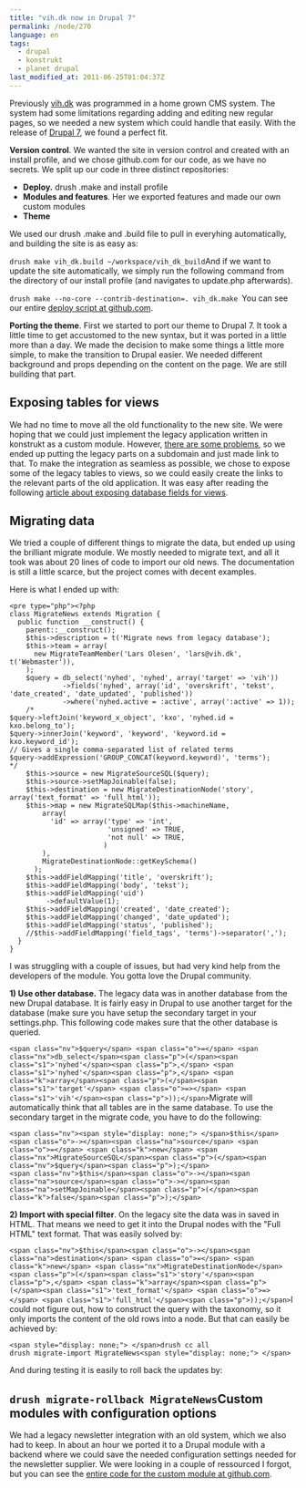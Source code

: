 ```yaml
---
title: "vih.dk now in Drupal 7"
permalink: /node/270
language: en
tags:
  - drupal
  - konstrukt
  - planet drupal
last_modified_at: 2011-06-25T01:04:37Z
---
```


Previously [vih.dk](http://vih.dk) was programmed in a home grown CMS system. The system had some limitations regarding adding and editing new regular pages, so we needed a new system which could handle that easily. With the release of [Drupal 7](http://drupal.org), we found a perfect fit.

**Version control**. We wanted the site in version control and created with an install profile, and we chose github.com for our code, as we have no secrets. We split up our code in three distinct repositories:

- **Deploy.** drush .make and install profile
- **Modules and features**. Her we exported features and made our own custom modules
- **Theme**

We used our drush .make and .build file to pull in everyhing automatically, and building the site is as easy as:

`drush make vih_dk.build ~/workspace/vih_dk_build`And if we want to update the site automatically, we simply run the following command from the directory of our install profile (and navigates to update.php afterwards).

`drush make --no-core --contrib-destination=. vih_dk.make `You can see our entire [deploy script at github.com](https://github.com/vih/vih.dk-deploy).

**Porting the theme**. First we started to port our theme to Drupal 7. It took a little time to get accustomed to the new syntax, but it was ported in a little more than a day. We made the decision to make some things a little more simple, to make the transition to Drupal easier. We needed different background and props depending on the content on the page. We are still building that part.

Exposing tables for views
-------------------------

We had no time to move all the old functionality to the new site. We were hoping that we could just implement the legacy application written in konstrukt as a custom module. However, [there are some problems](https://github.com/lsolesen/konstrukt-drupal/issues), so we ended up putting the legacy parts on a subdomain and just made link to that. To make the integration as seamless as possible, we chose to expose some of the legacy tables to views, so we could easily create the links to the relevant parts of the old application. It was easy after reading the following [article about exposing database fields for views](http://blog.menhir.be/2008/10/22/expose-database-fields-to-views-in-a-custom-drupal-module/).

Migrating data
--------------

We tried a couple of different things to migrate the data, but ended up using the brilliant migrate module. We mostly needed to migrate text, and all it took was about 20 lines of code to import our old news. The documentation is still a little scarce, but the project comes with decent examples.

Here is what I ended up with:

  
```
<pre type="php"><?php
class MigrateNews extends Migration {
  public function __construct() {
    parent::__construct();
    $this->description = t('Migrate news from legacy database');
    $this->team = array(
      new MigrateTeamMember('Lars Olesen', 'lars@vih.dk', t('Webmaster')),
    );
    $query = db_select('nyhed', 'nyhed', array('target' => 'vih'))
             ->fields('nyhed', array('id', 'overskrift', 'tekst', 'date_created', 'date_updated', 'published'))
             ->where('nyhed.active = :active', array(':active' => 1));
    /*
$query->leftJoin('keyword_x_object', 'kxo', 'nyhed.id = kxo.belong_to');
$query->innerJoin('keyword', 'keyword', 'keyword.id = kxo.keyword_id');
// Gives a single comma-separated list of related terms
$query->addExpression('GROUP_CONCAT(keyword.keyword)', 'terms');
*/
    $this->source = new MigrateSourceSQL($query);
    $this->source->setMapJoinable(false);
    $this->destination = new MigrateDestinationNode('story', array('text_format' => 'full_html'));
    $this->map = new MigrateSQLMap($this->machineName,
        array(
          'id' => array('type' => 'int',
                        'unsigned' => TRUE,
                        'not null' => TRUE,
                       )
        ),
        MigrateDestinationNode::getKeySchema()
      );
    $this->addFieldMapping('title', 'overskrift');
    $this->addFieldMapping('body', 'tekst');
    $this->addFieldMapping('uid')
         ->defaultValue(1);
    $this->addFieldMapping('created', 'date_created');
    $this->addFieldMapping('changed', 'date_updated');
    $this->addFieldMapping('status', 'published');
    //$this->addFieldMapping('field_tags', 'terms')->separator(',');
  }
}
```


I was struggling with a couple of issues, but had very kind help from the developers of the module. You gotta love the Drupal community.

**1) Use other database.** The legacy data was in another database from the new Drupal database. It is fairly easy in Drupal to use another target for the database (make sure you have setup the secondary target in your settings.php. This following code makes sure that the other database is queried.

`<span class="nv">$query</span> <span class="o">=</span> <span class="nx">db_select</span><span class="p">(</span><span class="s1">'nyhed'</span><span class="p">,</span> <span class="s1">'nyhed'</span><span class="p">,</span> <span class="k">array</span><span class="p">(</span><span class="s1">'target'</span> <span class="o">=></span> <span class="s1">'vih'</span><span class="p">));</span>`Migrate will automatically think that all tables are in the same database. To use the secondary target in the migrate code, you have to do the following:

```
<span class="nv"><span style="display: none;"> </span>$this</span><span class="o">-></span><span class="na">source</span> <span class="o">=</span> <span class="k">new</span> <span class="nx">MigrateSourceSQL</span><span class="p">(</span><span class="nv">$query</span><span class="p">);</span>
<span class="nv">$this</span><span class="o">-></span><span class="na">source</span><span class="o">-></span><span class="na">setMapJoinable</span><span class="p">(</span><span class="k">false</span><span class="p">);</span>
```
**2) Import with special filter**. On the legacy site the data was in saved in HTML. That means we need to get it into the Drupal nodes with the "Full HTML" text format. That was easily solved by:

`<span class="nv">$this</span><span class="o">-></span><span class="na">destination</span> <span class="o">=</span> <span class="k">new</span> <span class="nx">MigrateDestinationNode</span><span class="p">(</span><span class="s1">'story'</span><span class="p">,</span> <span class="k">array</span><span class="p">(</span><span class="s1">'text_format'</span> <span class="o">=></span> <span class="s1">'full_html'</span><span class="p">));</span>`I could not figure out, how to construct the query with the taxonomy, so it only imports the content of the old rows into a node. But that can easily be achieved by:

```
<span style="display: none;"> </span>drush cc all
drush migrate-import MigrateNews<span style="display: none;"> </span>
```
And during testing it is easily to roll back the updates by:

`drush migrate-rollback MigrateNews`Custom modules with configuration options
-----------------------------------------

We had a legacy newsletter integration with an old system, which we also had to keep. In about an hour we ported it to a Drupal module with a backend where we could save the needed configuration settings needed for the newsletter supplier. We were looking in a couple of ressourced I forgot, but you can see the [entire code for the custom module at github.com](https://github.com/vih/vih.dk-features/tree/master/vih_newsletter).

